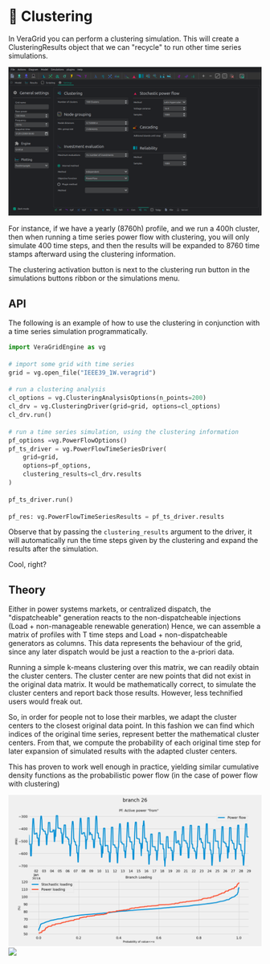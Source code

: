# 🎳 Clustering

In VeraGrid you can perform a clustering simulation.
This will create a ClusteringResults object that we can "recycle" 
to run other time series simulations.

![](figures/settings-ml.png)

For instance, if we have a yearly (8760h) profile,
and we run a 400h cluster, then when running a
time series power flow with clustering, you will only
simulate 400 time steps, and then the results will be expanded
to 8760 time stamps afterward using the clustering information.

The clustering activation button is next to the clustering 
run button in the simulations buttons ribbon or the simulations menu.

## API

The following is an example of how to use the clustering in
conjunction with a time series simulation programmatically.

```python
import VeraGridEngine as vg

# import some grid with time series
grid = vg.open_file("IEEE39_1W.veragrid")

# run a clustering analysis
cl_options = vg.ClusteringAnalysisOptions(n_points=200)
cl_drv = vg.ClusteringDriver(grid=grid, options=cl_options)
cl_drv.run()

# run a time series simulation, using the clustering information
pf_options =vg.PowerFlowOptions()
pf_ts_driver = vg.PowerFlowTimeSeriesDriver(
    grid=grid,
    options=pf_options,
    clustering_results=cl_drv.results
)

pf_ts_driver.run()

pf_res: vg.PowerFlowTimeSeriesResults = pf_ts_driver.results
```

Observe that by passing the `clustering_results` argument
to the driver, it will automatically run the time steps
given by the clustering and expand the results after the simulation.

Cool, right?


## Theory

Either in power systems markets, or centralized dispatch,
the "dispatcheable" generation reacts to the non-dispatcheable
injections (Load + non-manageable renewable generation)
Hence, we can assemble a matrix of profiles with T time steps and 
Load + non-dispatcheable generators as columns. This data
represents the behaviour of the grid, since any later dispatch would be
just a reaction to the a-priori data.

Running a simple k-means clustering over this matrix, we can
readily obtain the cluster centers. The cluster center are new
points that did not exist in the original data matrix. 
It would be mathematically correct, to simulate the cluster centers
and report back those results. However, less technified users would freak out.

So, in order for people not to lose their marbles, we adapt the cluster
centers to the closest original data point. In this fashion we can
find which indices of the original time series, represent better the
mathematical cluster centers. From that, we compute the probability
of each original time step for later expansion of simulated results with the
adapted cluster centers.  

This has proven to work well enough in practice, yielding similar 
cumulative density functions as the probabilistic power flow 
(in the case of power flow with clustering)

![powerflow_clustering_vs_stochastic.png](figures/powerflow_clustering_vs_stochastic.png)![](figures/)